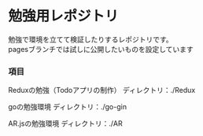 # 勉強用レポジトリ
勉強で環境を立てて検証したりするレポジトリです。</br>
pagesブランチでは試しに公開したいものを設定しています

### 項目
Reduxの勉強（Todoアプリの制作）
ディレクトリ：./Redux</br>

goの勉強環境
ディレクトリ：./go-gin</br>

AR.jsの勉強環境
ディレクトリ：./AR</br>
